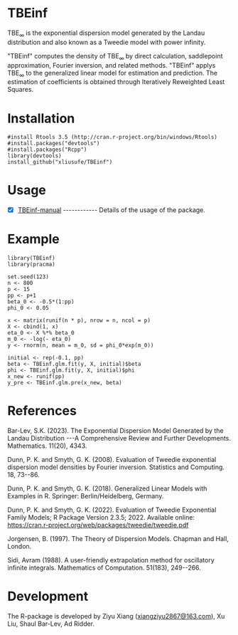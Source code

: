 # TBEinf
$\text{TBE}_\infty$ is the exponential dispersion model generated by the Landau distribution and also known as a Tweedie model with power infinity. 

"TBEinf" computes the density of $\text{TBE}_\infty$ by direct calculation, saddlepoint approximation, Fourier inversion, and related methods. "TBEinf" applys $\text{TBE}_\infty$ to the generalized linear model for estimation and prediction. The estimation of coefficients is obtained through Iteratively Reweighted Least Squares.

# Installation

    #install Rtools 3.5 (http://cran.r-project.org/bin/windows/Rtools)
    #install.packages("devtools")
    #install.packages("Rcpp")
    library(devtools)
    install_github("xliusufe/TBEinf")

# Usage

- [x] [TBEinf-manual](https://github.com/xliusufe/TBEinf/inst/TBEinf-manual.pdf) ------------ Details of the usage of the package.

# Example

    library(TBEinf)
    library(pracma)

    set.seed(123)
    n <- 800
    p <- 15
    pp <- p+1
    beta_0 <- -0.5*(1:pp)
    phi_0 <- 0.05

    x <- matrix(runif(n * p), nrow = n, ncol = p)
    X <- cbind(1, x)
    eta_0 <- X %*% beta_0
    m_0 <- -log(- eta_0)
    y <- rnorm(n, mean = m_0, sd = phi_0*exp(m_0))

    initial <- rep(-0.1, pp)
    beta <- TBEinf.glm.fit(y, X, initial)$beta
    phi <- TBEinf.glm.fit(y, X, initial)$phi
    x_new <- runif(pp)
    y_pre <- TBEinf.glm.pre(x_new, beta)


# References
Bar-Lev, S.K. (2023).
The Exponential Dispersion Model Generated by the Landau Distribution
---A Comprehensive Review and Further Developments.
Mathematics.
11(20), 4343.

Dunn, P. K. and Smyth, G. K. (2008).
Evaluation of Tweedie exponential dispersion model densities by Fourier inversion.
Statistics and Computing.
18, 73--86.

Dunn, P. K. and Smyth, G. K. (2018).
Generalized Linear Models with Examples in R.
Springer: Berlin/Heidelberg, Germany.

Dunn, P. K. and Smyth, G. K. (2022).
Evaluation of Tweedie Exponential Family Models; R Package Version 2.3.5; 2022.
Available online: https://cran.r-project.org/web/packages/tweedie/tweedie.pdf

Jorgensen, B. (1997).
The Theory of Dispersion Models.
Chapman and Hall, London.

Sidi, Avram (1988).  A user-friendly extrapolation method for
oscillatory infinite integrals.
Mathematics of Computation.
51(183), 249--266.

# Development
The R-package is developed by Ziyu Xiang (xiangziyu2867@163.com), Xu Liu, Shaul Bar-Lev, Ad Ridder.




